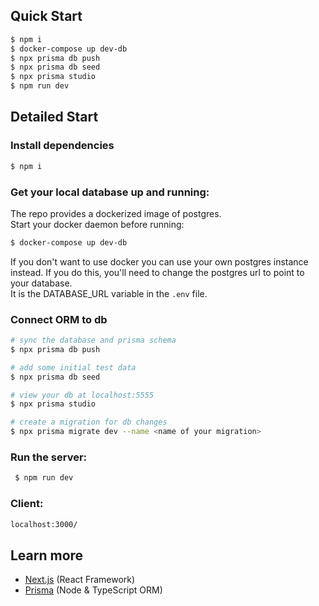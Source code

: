 ## Quick Start

```bash
$ npm i
$ docker-compose up dev-db
$ npx prisma db push
$ npx prisma db seed
$ npx prisma studio
$ npm run dev
```

## Detailed Start

### Install dependencies

```bash
$ npm i
```

### Get your local database up and running:

The repo provides a dockerized image of postgres.  
Start your docker daemon before running:

```bash
$ docker-compose up dev-db
```

If you don't want to use docker you can use your own postgres instance instead.
If you do this, you'll need to change the postgres url to point to your database.  
It is the DATABASE_URL variable in the `.env` file.

### Connect ORM to db

```bash
# sync the database and prisma schema
$ npx prisma db push

# add some initial test data
$ npx prisma db seed

# view your db at localhost:5555
$ npx prisma studio

# create a migration for db changes
$ npx prisma migrate dev --name <name of your migration>
```

### Run the server:

```bash
 $ npm run dev
```

### Client:

```bash
localhost:3000/
```

## Learn more

- [Next.js](https://nextjs.org/) (React Framework)
- [Prisma](https://prisma.io) (Node & TypeScript ORM)
